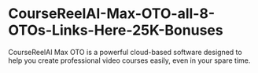 # CourseReelAI-Max-OTO-all-8-OTOs-Links-Here-25K-Bonuses
CourseReelAI Max OTO is a powerful cloud-based software designed to help you create professional video courses easily, even in your spare time.
